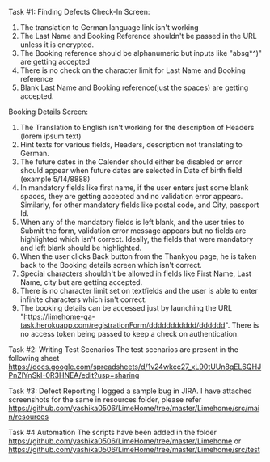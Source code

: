Task #1: Finding Defects
Check-In Screen:
1) The translation to German language link isn't working
2) The Last Name and Booking Reference shouldn't be passed in the URL unless it is encrypted.
3) The Booking reference should be alphanumeric but inputs like "absg*^)" are getting accepted
4) There is no check on the character limit for Last Name and Booking reference
5) Blank Last Name and Booking reference(just the spaces) are getting accepted.

Booking Details Screen:
1) The Translation to English isn't working for the description of Headers (lorem ipsum text)
2) Hint texts for various fields, Headers, description not translating to German.
3) The future dates in the Calender should either be disabled or error should appear when future dates are selected in Date of birth field (example 5/14/8888)
4) In mandatory fields like first name, if the user enters just some blank spaces, they are getting accepted and no validation error appears. Similarly, for other mandatory fields like postal code, and City, passport Id.
5) When any of the mandatory fields is left blank, and the user tries to Submit the form, validation error message appears but no fields are highlighted which isn't correct. Ideally, the fields that were mandatory and left blank should be highlighted.
6) When the user clicks Back button from the Thankyou page, he is taken back to the Booking details screen which isn't correct.
7) Special characters shouldn't be allowed in fields like First Name, Last Name, city but are getting accepted.
8) There is no character limit set on textfields and the user is able to enter infinite characters which isn't correct.
9) The booking details can be accessed just by launching the URL "https://limehome-qa-task.herokuapp.com/registrationForm/ddddddddddd/dddddd". There is no access token being passed to keep a check on authentication.


Task #2: Writing Test Scenarios
The test scenarios are present in the following sheet https://docs.google.com/spreadsheets/d/1v24wkcc27_xL90tUUn8qEL6QHJPnZlYnSkI-0R3HNEA/edit?usp=sharing

Task #3: Defect Reporting
I logged a sample bug in JIRA. I have attached screenshots for the same in resources folder, please refer https://github.com/yashika0506/LimeHome/tree/master/Limehome/src/main/resources

Task #4 Automation
The scripts have been added in the folder https://github.com/yashika0506/LimeHome/tree/master/Limehome or https://github.com/yashika0506/LimeHome/tree/master/Limehome/src/test 
